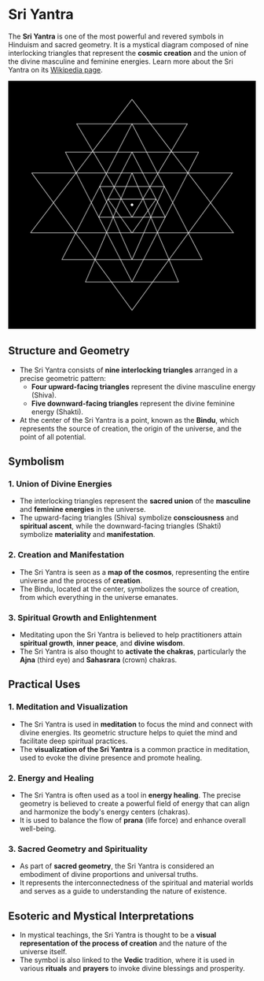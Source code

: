 # Sri Yantra

The **Sri Yantra** is one of the most powerful and revered symbols in Hinduism and sacred geometry. It is a mystical diagram composed of nine interlocking triangles that represent the **cosmic creation** and the union of the divine masculine and feminine energies. Learn more about the Sri Yantra on its [Wikipedia page](https://en.wikipedia.org/wiki/Sri_Yantra).

![Egg Of Life](./sri-yantra.png)

## Structure and Geometry

- The Sri Yantra consists of **nine interlocking triangles** arranged in a precise geometric pattern:
  - **Four upward-facing triangles** represent the divine masculine energy (Shiva).
  - **Five downward-facing triangles** represent the divine feminine energy (Shakti).
- At the center of the Sri Yantra is a point, known as the **Bindu**, which represents the source of creation, the origin of the universe, and the point of all potential.

## Symbolism

### 1. Union of Divine Energies

- The interlocking triangles represent the **sacred union** of the **masculine** and **feminine energies** in the universe.
- The upward-facing triangles (Shiva) symbolize **consciousness** and **spiritual ascent**, while the downward-facing triangles (Shakti) symbolize **materiality** and **manifestation**.

### 2. Creation and Manifestation

- The Sri Yantra is seen as a **map of the cosmos**, representing the entire universe and the process of **creation**.
- The Bindu, located at the center, symbolizes the source of creation, from which everything in the universe emanates.

### 3. Spiritual Growth and Enlightenment

- Meditating upon the Sri Yantra is believed to help practitioners attain **spiritual growth**, **inner peace**, and **divine wisdom**.
- The Sri Yantra is also thought to **activate the chakras**, particularly the **Ajna** (third eye) and **Sahasrara** (crown) chakras.

## Practical Uses

### 1. Meditation and Visualization

- The Sri Yantra is used in **meditation** to focus the mind and connect with divine energies. Its geometric structure helps to quiet the mind and facilitate deep spiritual practices.
- The **visualization of the Sri Yantra** is a common practice in meditation, used to evoke the divine presence and promote healing.

### 2. Energy and Healing

- The Sri Yantra is often used as a tool in **energy healing**. The precise geometry is believed to create a powerful field of energy that can align and harmonize the body's energy centers (chakras).
- It is used to balance the flow of **prana** (life force) and enhance overall well-being.

### 3. Sacred Geometry and Spirituality

- As part of **sacred geometry**, the Sri Yantra is considered an embodiment of divine proportions and universal truths.
- It represents the interconnectedness of the spiritual and material worlds and serves as a guide to understanding the nature of existence.

## Esoteric and Mystical Interpretations

- In mystical teachings, the Sri Yantra is thought to be a **visual representation of the process of creation** and the nature of the universe itself.
- The symbol is also linked to the **Vedic** tradition, where it is used in various **rituals** and **prayers** to invoke divine blessings and prosperity.
